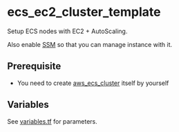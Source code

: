 # ecs_ec2_cluster_template

Setup ECS nodes with EC2 + AutoScaling.

Also enable [SSM](https://docs.aws.amazon.com/AmazonECS/latest/developerguide/ec2-run-command.html) so that you can manage instance with it.

## Prerequisite

- You need to create [aws_ecs_cluster](https://www.terraform.io/docs/providers/aws/r/ecs_cluster.html) itself by yourself

## Variables

See [variables.tf](variables.tf) for parameters.
